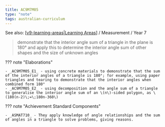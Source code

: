 ```yaml
---
title: AC9M7M05
type: "note"
tags: australian-curriculum
---
```


See also: [[v9-learning-areas|Learning Areas]]   / Measurement / Year 7

> demonstrate that the interior angle sum of a triangle in the plane is 180° and apply this to determine the interior angle sum of other shapes and the size of unknown angles

??? note "Elaborations"

	- _AC9M7M05_E1_ - using concrete materials to demonstrate that the sum of the interior angles of a triangle is 180°; for example, using paper triangles and tearing to demonstrate that the interior angles when combined form 180°
	- _AC9M7M05_E2_ - using decomposition and the angle sum of a triangle to generalise the interior angle sum of an \(n\)-sided polygon, as \(180(n-2)\;=\;180n-360\)
??? note "Achievement Standard Components"

	- _ASMAT710_ - They apply knowledge of angle relationships and the sum of angles in a triangle to solve problems, giving reasons.

[//begin]: # "Autogenerated link references for markdown compatibility"
[v9-learning-areas|Learning Areas]: ../v9-learning-areas "v9-learning-areas"
[//end]: # "Autogenerated link references"
